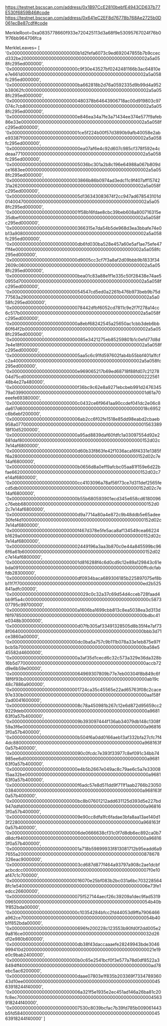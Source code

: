 https://testnet.bscscan.com/address/0x1B97CcE2810bebfE4943CD637b77E530f6859B46#code
https://testnet.bscscan.com/address/0x641eC2EF8d76778b768Ae2725b0D061ecBe87cdf#code

MerkleRoot=0xa0835778660f933e720425113d3a68f9e53095767024f76b01f76bb964706fca

MerkleLeaves= [
  '0x000000000000000000000000b1d2fefa6073c9ed692047855b7b9ccecd332be2000000000000000000000000000000000000000000002a5a058fc295ed000000',
  '0x000000000000000000000000c9f30e43527bf0242481166b3ac64810ee7e661d000000000000000000000000000000000000000000002a5a058fc295ed000000',
  '0x000000000000000000000000ba662818b2d76a0592335d9b99d4a952b38062fc000000000000000000000000000000000000000000002a5a058fc295ed000000',
  '0x000000000000000000000000480378b64643906718ac00d919803c97074c7cb8000000000000000000000000000000000000000000002a5a058fc295ed000000',
  '0x000000000000000000000000e846ea34a7fe3a71434ee374e577f9afeb86e33e000000000000000000000000000000000000000000002a5a058fc295ed000000',
  '0x0000000000000000000000001ce5f224b00f57d3890b9afb40058e2abe93387f000000000000000000000000000000000000000000002a5a058fc295ed000000',
  '0x0000000000000000000000000ea07af6e4c92d607c985cf378f592e4cdeaa771000000000000000000000000000000000000000000002a5a058fc295ed000000',
  '0x0000000000000000000000005036bc301a2b8c196e64988a067b809dce1683ee000000000000000000000000000000000000000000002a5a058fc295ed000000',
  '0x0000000000000000000000003866b86b0974ad3edc11c9f407aff1574231a262000000000000000000000000000000000000000000002a5a058fc295ed000000',
  '0x0000000000000000000000005d136343083674f2cc947ad678543101d0140047000000000000000000000000000000000000000000002a5a058fc295ed000000',
  '0x0000000000000000000000001f58b16fdae8cbc39beb608a800716315e35dbef000000000000000000000000000000000000000000002a5a058fc295ed000000',
  '0x000000000000000000000000366315e7da54b5de968d3ea3bbafe74e0b13a908000000000000000000000000000000000000000000002a5a058fc295ed000000',
  '0x000000000000000000000000db6fd030ba528e457a60e5af1ae75efe47f1f4e0000000000000000000000000000000000000000000002a5a058fc295ed000000',
  '0x000000000000000000000000d9005cc3cf7f3a8af2d09bbb9b1833f342609c06000000000000000000000000000000000000000000002a5a058fc295ed000000',
  '0x000000000000000000000000bea01c83a88e1f1e335c50f28438e74ae50955d7000000000000000000000000000000000000000000002a5a058fc295ed000000',
  '0x00000000000000000000000054547cd5ed0a2261b476b973beb9b75d77563a29000000000000000000000000000000000000000000002a5a058fc295ed000000',
  '0x00000000000000000000000078442dfbf6052cd7811c9e2f7f278a14cc6c517b000000000000000000000000000000000000000000002a5a058fc295ed000000',
  '0x000000000000000000000000a8ebf68242545a25650ac1cbb3deb6bb60f64f2b000000000000000000000000000000000000000000002a5a058fc295ed000000',
  '0x000000000000000000000000085e3421275eb85259801b1c0efd77d8d7e4e18f000000000000000000000000000000000000000000002a5a058fc295ed000000',
  '0x0000000000000000000000005aa5c6c91fd597602fab4b55bbf401a1fcfc2a40000000000000000000000000000000000000000000002a5a058fc295ed000000',
  '0x000000000000000000000000e969065217b69ed68718f88fd07c2127804d75cd0000000000000000000000000000000000000000000022256148b4e27a480000',
  '0x000000000000000000000000f36bc9c62e8a9271ebcbeb991d247634579a0399000000000000000000000000000000000000000000001d61a70eeefe69380000',
  '0x000000000000000000000000c0432ce6f9641aa90ccdef041dc2e06c8da617d60000000000000000000000000000000000000000000018c6952c6b6ebf200000',
  '0x0000000000000000000000006ab2cc6f02fe1518e85dd98eabd2cbaeb958a07700000000000000000000000000000000000000000000156338918f10d5200000',
  '0x000000000000000000000000a95ad8839daf60fdfc1a03097554d92e2681daf800000000000000000000000000000000000000000000152d02c7e14af6800000',
  '0x000000000000000000000000d60b33f863fe42f1036aca16f4331e1385ff6a2800000000000000000000000000000000000000000000152d02c7e14af6800000',
  '0x000000000000000000000000b0656d8a0eff9afcbc05aa81f159e6d22bfae66200000000000000000000000000000000000000000000152d02c7e14af6800000',
  '0x000000000000000000000000cc4103096a78af56f73ce7d311def2565fecd5db00000000000000000000000000000000000000000000152d02c7e14af6800000',
  '0x000000000000000000000000b55b680593901ecd345e658cd6180096c76ebb6800000000000000000000000000000000000000000000152d02c7e14af6800000',
  '0x000000000000000000000000d9a7714a80a4e872c9b48ddb5e65adee30fef4d100000000000000000000000000000000000000000000152d02c7e14af6800000',
  '0x000000000000000000000000f467d378e5fe5aca8af134549cea66224b1629a000000000000000000000000000000000000000000000152d02c7e14af6800000',
  '0x0000000000000000000000002449196a3aa3b870c0e44a845599bc966f6a61b600000000000000000000000000000000000000000000152d02c7e14af6800000',
  '0x0000000000000000000000001d816288f4c6d0cd9c12e89a129843c61ebda091000000000000000000000000000000000000000000000ffcdcfabfdb28300000',
  '0x000000000000000000000000df0934baca689306185b225897075ef8bb11f7f7000000000000000000000000000000000000000000000ed2b525841adfc00000',
  '0x0000000000000000000000000029c0c32a37c69d54d4cceb728faad4bb9f5a4c000000000000000000000000000000000000000000000c587307795c99700000',
  '0x000000000000000000000000a1606ba1699cbb813c8ea5038ea3d313df6f9785000000000000000000000000000000000000000000000bdbc41e0348b3000000',
  '0x000000000000000000000000d07fb305af33491328505d8b35f4e7af738f0640000000000000000000000000000000000000000000000bbb3d71ce3860a00000',
  '0x000000000000000000000000dc0ba5a757c9b111b078a33e1eb875e97fbcb5b7000000000000000000000000000000000000000000000ba58e545582d4600000',
  '0x000000000000000000000000a3af35d1cecd6c32c573a329e36da328b16b5d77000000000000000000000000000000000000000000000accb72d9e6b59e00000',
  '0x00000000000000000000000064969307809b77e7eb00304f8b849c6f18f6f93b000000000000000000000000000000000000000000000ab19c48c7886a900000',
  '0x0000000000000000000000001724ca35c45565e22ad65763f08c2cace97e330b000000000000000000000000000000000000000000000aa158f2ad0041600000',
  '0x0000000000000000000000008c78a450981b267c12e6d872d95659cc29229deb000000000000000000000000000000000000000000000a968163f0a57b400000',
  '0x0000000000000000000000009b393097444f136ab34079db148c1308f59a3f6e000000000000000000000000000000000000000000000a968163f0a57b400000',
  '0x000000000000000000000000b504f6a0dd0166aeb13af332bfa27cfc7f44dc88000000000000000000000000000000000000000000000a968163f0a57b400000',
  '0x00000000000000000000000090c0fcdc7e393f33977c8ef091c34bb74985ee6d000000000000000000000000000000000000000000000a968163f0a57b400000',
  '0x000000000000000000000000e4b5b2667e049ac8c79ae6c5a7e3300815aa32be000000000000000000000000000000000000000000000a968163f0a57b400000',
  '0x000000000000000000000000f6adc57e8d511dd9f711f1aab2766b2305003840000000000000000000000000000000000000000000000a968163f0a57b400000',
  '0x000000000000000000000000bc8b07601212add631125d393d5e227bd947ddfd000000000000000000000000000000000000000000000a968163f0a57b400000',
  '0x0000000000000000000000009e90cc8dfa1fc6fadae3bfa8aa13ae140d13f228000000000000000000000000000000000000000000000a968163f0a57b400000',
  '0x0000000000000000000000006de0666638cf31c0f7d8db6ec892ca0b7d8dcf94000000000000000000000000000000000000000000000a968163f0a57b400000',
  '0x0000000000000000000000001a718b59899933f813081712b95eadd6a97655a2000000000000000000000000000000000000000000000878678326eac9000000',
  '0x0000000000000000000000003cd687d877f464a93797a908c2ae1dcbfacbcdcc0000000000000000000000000000000000000000000007f0e10af47c1c700000',
  '0x00000000000000000000000016070e25bf083b2bc031a6bc7032285648fc1e540000000000000000000000000000000000000000000006e73fe1edcc26600000',
  '0x00000000000000000000000075f527144aecf26c39209a1dec9fad531909650000000000000000000000000000000000000000000000054b40b1f852bda00000',
  '0x000000000000000000000000c10354284bfcc2fd44053d9ffa7906466a962ce700000000000000000000000000000000000000000000054b40b1f852bda00000',
  '0x000000000000000000000000696fe200228c123553b90fd0f2dd005e29a816ce00000000000000000000000000000000000000000000032d26d12e980b600000',
  '0x000000000000000000000000db38f43daccaaaefe28249943bde3046999410d200000000000000000000000000000000000000000000021e19e0c9bab2400000',
  '0x000000000000000000000000b0c65e2541bcf0f3e577a78d0df8522a38494ff400000000000000000000000000000000000000000000000ad78ebc5ac6200000',
  '0x000000000000000000000000daae07803e1f835b203369f733478936043d10ee0000000000000000000000000000000000000000000000004563918244f40000',
  '0x0000000000000000000000006a321f5e1935e2ec451ad146a26ba81c20fc8ec70000000000000000000000000000000000000000000000004563918244f40000',
  '0x0000000000000000000000007530c8039bcfac7b39fd785b009061443b5fd5840000000000000000000000000000000000000000000000004563918244f40000'
]